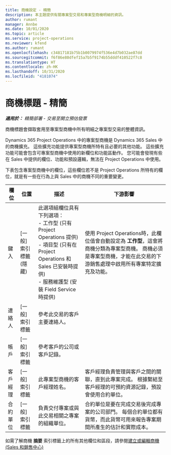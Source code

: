 ```yaml
---
title: 商機設定 - 精簡
description: 本主題提供有關專案型交易和專案型商機明細的資訊。
author: rumant
manager: Annbe
ms.date: 10/01/2020
ms.topic: article
ms.service: project-operations
ms.reviewer: kfend
ms.author: rumant
ms.openlocfilehash: c34817181b75b1b0079974f536e4d7b032ae87dd
ms.sourcegitcommit: f6f86e80dfef15a7b5f9174b55dddf410522f7c8
ms.translationtype: HT
ms.contentlocale: zh-HK
ms.lasthandoff: 10/31/2020
ms.locfileid: "4181074"
---
```

# <a name="opportunity-header---lite"></a>商機標題 - 精簡

_**適用於：** 精簡部署 - 交易至開立預估發票_

商機標題會擷取套用至專案型商機中所有明細之專案型交易的整體資訊。

Dynamics 365 Project Operations 中的專案型商機是 Dynamics 365 Sales 中的商機擴充。 這些擴充功能提供專案型商機所特有且必要的其他功能。 這些擴充功能可能會包含可專案型商機中使用的新欄位和功能區動作。 您可能會發現有些在 Sales 中提供的欄位、功能和預設邏輯，無法在 Project Operations 中使用。

下表包含專案型商機中的欄位，這些欄位若不是 Project Operations 所特有的欄位，就是有一些在行為上與 Sales 中的商機不同的重要變更。

| **欄位** | **位置** | **描述** | **下游影響** |
| --- | --- | --- | --- |
| 鍵入 | [一般] 索引標籤 (隱藏) | 此選項組欄位具有下列選項：</br>- 工作型 (只有 Project Operations 提供)</br>- 項目型 (只有在 Project Operations 和 Sales 已安裝時提供)</br>- 服務維護型 (安裝 Field Service 時提供) | 使用 Project Operations時，此欄位值會自動設定為 **工作型**，這會將商機分類為專案型商機。 商機必須是專案型商機，才能在此交易的下游銷售處理中啟用所有專案特定擴充及功能。 |
| 連絡人 | [一般] 索引標籤 | 參考此交易的客戶主要連絡人。 | |
| 帳戶 | [一般] 索引標籤 | 參考客戶的公司或客戶記錄。 | |
| 客戶經理 | [一般] 索引標籤 | 此專案型商機的客戶經理姓名。 | 客戶經理負責管理與客戶之間的關聯，直到此專案完成。 根據繫結至客戶經理的可預約資源記錄，預設會使用合約單位。 |
| 合約單位 | [一般] 索引標籤 | 負責交付專案或與此交易相關之專案的組織單位。 | 合約單位是要在完成交易後完成專案的公司部門。 每個合約單位都有貨幣，而此貨幣可用來報告專案期間所產生的估計和實際成本。 |

如需了解商機 **摘要** 索引標籤上的所有其他欄位和區段，請參閱[建立或編輯商機 (Sales 和銷售中心)](https://docs.microsoft.com/dynamics365/sales-enterprise/create-edit-opportunity-sales)
